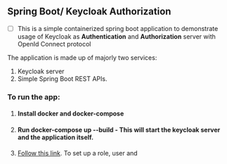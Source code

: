 ## Spring Boot/ Keycloak Authorization
- [ ] This is a simple containerized spring boot application to demonstrate  usage of Keycloak as **Authentication** and **Authorization** server with OpenId Connect protocol

The application is made up of majorly two services:
1. Keycloak server
2. Simple Spring Boot REST APIs.

### To run the app:
1. #### Install docker and docker-compose
2. #### Run docker-compose up --build - This will start the keycloak server and the application itself.
3. [Follow this link](https://www.baeldung.com/spring-boot-keycloak). To set up a role, user and